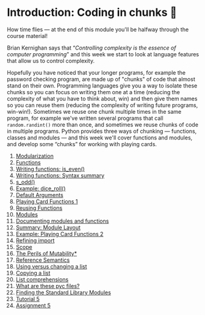 # Introduction: Coding in chunks 🧱

How time flies — at the end of this module you'll be halfway through the course material!

Brian Kernighan says that “_Controlling complexity is the essence of computer programming_” and this week we start to look at language features that allow us to control complexity.

Hopefully you have noticed that your longer programs, for example the password checking program, are made up of "chunks" of code that almost stand on their own. Programming languages give you a way to isolate these chunks so you can focus on writing them one at a time (reducing the complexity of what you have to think about, win) and then give them names so you can reuse them (reducing the complexity of writing future programs, win-win!). Sometimes we reuse one chunk multiple times in the same program, for example we've written several programs that call `random.randint()` more than once, and sometimes we reuse chunks of code in multiple programs. Python provides three ways of chunking — functions, classes and modules — and this week we'll cover functions and modules, and develop some “chunks” for working with playing cards.


1. [Modularization](01_Modularization.md)
1. [Functions](02_Functions.md)
1. [Writing functions:
    is_even()](03_Writing_functions_is_even.md)
1. [Writing functions: Syntax
    summary](04_Writing_functions_Syntax_summary.md)
1. [s_odd()](05_Is_odd.md)
1. [Example:
    dice_roll()](06_Example_Dice_roll.md)
1. [Default
    Arguments](07_Default_arguments.md)
1. [Playing Card Functions
    1](08_Playing_card_functions_1.md)
1. [Reusing
    Functions](09_Reusing_functions.md)
1. [Modules](10_Modules.md)
1. [Documenting modules and
    functions](11_Documenting_modules_and_functions.md)
1. [Summary: Module
    Layout](12_Summary_Module_layout.md)
1. [Example: Playing Card Functions
    2](13_Example_Playing_card_functions_2.md)
1. [Refining import](14_Refining_import.md)
1. [Scope](15_Scope.md)
1. [The Perils of
    Mutability*](16_The_perils_of_mutability.md)
1. [Reference
    Semantics](17_Reference_semantics.md)
1. [Using versus changing a
    list](18_Using_versus_changing_a_list.md)
1. [Copying a list](19_Copying_a_list.md)
1. [List
    comprehensions](20_List_comprehensions.md)
1. [What are these pyc
    files?](21_What_are_these_pyc_files.md)
1. [Finding the Standard Library
    Modules](22_Finding_the_standard_library_modules.md)
1. [Tutorial 5](70_Exercise_sheet_5.md)
1. [Assignment 5](90_Assignment_5.md)
